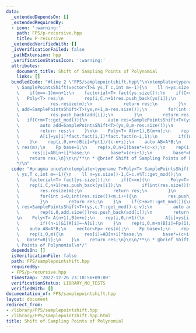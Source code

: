 ```yaml
---
data:
  _extendedDependsOn: []
  _extendedRequiredBy:
  - icon: ':warning:'
    path: FPS/p-recursive.hpp
    title: P-recursive
  _extendedVerifiedWith: []
  _isVerificationFailed: false
  _pathExtension: hpp
  _verificationStatusIcon: ':warning:'
  attributes:
    document_title: Shift of Sampling Points of Polynomial
    links: []
  bundledCode: "#line 2 \"FPS/samplepointshift.hpp\"\n\ntemplate<typename T>Poly<T>\
    \ SamplePointsShift(vector<T>& ys,T c,int m=-1){\n    ll n=ys.size()-1,C=c.v%T::get_mod();\n\
    \    if(m==-1)m=n+1;\n    factorial<T> fact(ys.size());\n    if(C<=n){\n     \
    \   Poly<T> res;\n        rep(i,C,n+1)res.push_back(ys[i]);\n        if(int(res.size())>=m){\n\
    \            res.resize(m);\n            return res;\n        }\n        auto\
    \ add=SamplePointsShift<T>(ys,n+1,m-res.size());\n        for(int i=0;int(res.size())<m;i++){\n\
    \            res.push_back(add[i]);\n        }\n        return res;\n    }\n \
    \   if(C+m>T::get_mod()){\n        auto res=SamplePointsShift<T>(ys,c,T::get_mod()-c.v);\n\
    \        auto add=SamplePointsShift<T>(ys,0,m-res.size());\n        rep(i,0,add.size())res.push_back(add[i]);\n\
    \        return res;\n    }\n\n    Poly<T> A(n+1),B(m+n);\n    rep(i,0,n+1){\n\
    \        A[i]=ys[i]*fact.fact(i,1)*fact.fact(n-i,1);\n        if((n-i)&1)A[i]=-A[i];\n\
    \    }\n    rep(i,0,m+n)B[i]=Fp(1)/(c-n+i);\n    auto AB=A*B;\n    vector<Fp>\
    \ res(m);\n    Fp base=1;\n    rep(x,0,n+1)base*=(c-x);\n    rep(i,0,m){\n   \
    \     res[i]=AB[n+i]*base;\n        base*=(c+i+1);\n        base*=B[i];\n    }\n\
    \    return res;\n}\n\n/**\n * @brief Shift of Sampling Points of Polynomial\n\
    */\n"
  code: "#pragma once\n\ntemplate<typename T>Poly<T> SamplePointsShift(vector<T>&\
    \ ys,T c,int m=-1){\n    ll n=ys.size()-1,C=c.v%T::get_mod();\n    if(m==-1)m=n+1;\n\
    \    factorial<T> fact(ys.size());\n    if(C<=n){\n        Poly<T> res;\n    \
    \    rep(i,C,n+1)res.push_back(ys[i]);\n        if(int(res.size())>=m){\n    \
    \        res.resize(m);\n            return res;\n        }\n        auto add=SamplePointsShift<T>(ys,n+1,m-res.size());\n\
    \        for(int i=0;int(res.size())<m;i++){\n            res.push_back(add[i]);\n\
    \        }\n        return res;\n    }\n    if(C+m>T::get_mod()){\n        auto\
    \ res=SamplePointsShift<T>(ys,c,T::get_mod()-c.v);\n        auto add=SamplePointsShift<T>(ys,0,m-res.size());\n\
    \        rep(i,0,add.size())res.push_back(add[i]);\n        return res;\n    }\n\
    \n    Poly<T> A(n+1),B(m+n);\n    rep(i,0,n+1){\n        A[i]=ys[i]*fact.fact(i,1)*fact.fact(n-i,1);\n\
    \        if((n-i)&1)A[i]=-A[i];\n    }\n    rep(i,0,m+n)B[i]=Fp(1)/(c-n+i);\n\
    \    auto AB=A*B;\n    vector<Fp> res(m);\n    Fp base=1;\n    rep(x,0,n+1)base*=(c-x);\n\
    \    rep(i,0,m){\n        res[i]=AB[n+i]*base;\n        base*=(c+i+1);\n     \
    \   base*=B[i];\n    }\n    return res;\n}\n\n/**\n * @brief Shift of Sampling\
    \ Points of Polynomial\n*/"
  dependsOn: []
  isVerificationFile: false
  path: FPS/samplepointshift.hpp
  requiredBy:
  - FPS/p-recursive.hpp
  timestamp: '2022-12-26 23:10:56+09:00'
  verificationStatus: LIBRARY_NO_TESTS
  verifiedWith: []
documentation_of: FPS/samplepointshift.hpp
layout: document
redirect_from:
- /library/FPS/samplepointshift.hpp
- /library/FPS/samplepointshift.hpp.html
title: Shift of Sampling Points of Polynomial
---
```

